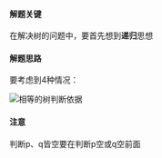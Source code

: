 #### 解题关键

在解决树的问题中，要首先想到**递归**思想

#### 解题思路

要考虑到4种情况：

![相等的树判断依据](https://zhuyue-1257159284.cos.ap-chengdu.myqcloud.com/LeetCode/LeetCode-100.png?q-sign-algorithm=sha1&q-ak=AKIDCQYGpV59vjVASnoZRMwLEBWmJkHoAzwb&q-sign-time=1556528395;1556529295&q-key-time=1556528395;1556529295&q-header-list=&q-url-param-list=&q-signature=ccdd566845c408e774524e6ef6b8793820ae0d3a)

#### 注意

判断p、q皆空要在判断p空或q空前面

